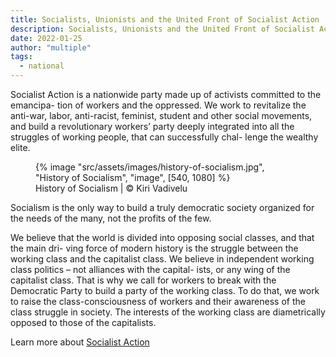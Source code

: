 ```yaml
---
title: Socialists, Unionists and the United Front of Socialist Action
description: Socialists, Unionists and the United Front of Socialist Action
date: 2022-01-25
author: "multiple"
tags:
  - national
---
```


Socialist Action is a nationwide party made up of activists committed to the emancipa- tion of workers and the oppressed. We work to revitalize the anti-war, labor, anti-racist, feminist, student and other social movements, and build a revolutionary workers’ party deeply integrated into all the struggles of working people, that can successfully chal- lenge the wealthy elite.

<!-- excerpt -->

<figure>
{% image "src/assets/images/history-of-socialism.jpg", "History of Socialism", "image", [540, 1080] %}
<figcaption>History of Socialism | © Kiri Vadivelu</figcaption>
</figure>

Socialism is the only way to build a truly democratic society organized for the needs of the many, not the profits of the few.

We believe that the world is divided into opposing social classes, and that the main dri- ving force of modern history is the struggle between the working class and the capitalist class. We believe in independent working class politics – not alliances with the capital- ists, or any wing of the capitalist class. That is why we call for workers to break with the Democratic Party to build a party of the working class. To do that, we work to raise the class-consciousness of workers and their awareness of the class struggle in society. The interests of the working class are diametrically opposed to those of the capitalists.

Learn more about [Socialist Action](https://kiri-vadivelu.ca/assets/docs/who-are-socialists.pdf)
